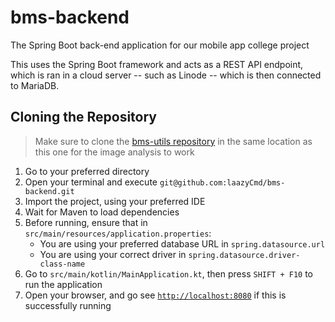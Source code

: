 # bms-backend
The Spring Boot back-end application for our mobile app college project

This uses the Spring Boot framework and acts as a REST API endpoint, which is ran in a cloud server -- such as Linode -- which is then connected to MariaDB.

## Cloning the Repository
> Make sure to clone the [bms-utils repository](https://github.com/laazyCmd/bms-utils) in the same location as this one for the image analysis to work

1. Go to your preferred directory
2. Open your terminal and execute `git@github.com:laazyCmd/bms-backend.git`
3. Import the project, using your preferred IDE
4. Wait for Maven to load dependencies
5. Before running, ensure that in `src/main/resources/application.properties`:
    - You are using your preferred database URL in `spring.datasource.url`
    - You are using your correct driver in `spring.datasource.driver-class-name`
6. Go to `src/main/kotlin/MainApplication.kt`, then press `SHIFT + F10` to run the application
7. Open your browser, and go see [`http://localhost:8080`](http://localhost:8080) if this is successfully running
